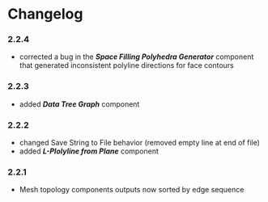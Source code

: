 # Changelog

### 2.2.4
- corrected a bug in the  _**Space Filling Polyhedra Generator**_ component that generated inconsistent polyline directions for face contours

### 2.2.3
- added _**Data Tree Graph**_ component

### 2.2.2
- changed Save String to File behavior (removed empty line at end of file)
- added _**L-Plolyline from Plane**_ component

### 2.2.1
- Mesh topology components outputs now sorted by edge sequence